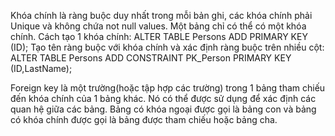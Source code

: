 Khóa chính là ràng buộc duy nhất trong mỗi bản ghi, các khóa chính phải Unique và không chứa not null values. Một bảng chỉ có thể có một khóa chính.
Cách tạo 1 khóa chính:
    ALTER TABLE Persons
    ADD PRIMARY KEY (ID);
Tạo tên ràng buộc với khóa chính và xác định ràng buộc trên nhiều cột:
    ALTER TABLE Persons
    ADD CONSTRAINT PK_Person PRIMARY KEY (ID,LastName);

Foreign key là một trường(hoặc tập hợp các trường) trong 1 bảng tham chiếu đến khóa chính của 1 bảng khác. Nó có thể được sử dụng để xác định các quan hệ giữa các bảng.
Bảng có khóa ngoại được gọi là bảng con và bảng có khóa chính được gọi là bảng được tham chiếu hoặc bảng cha.